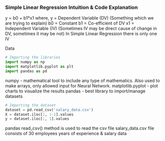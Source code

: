 ### Simple Linear Regression Intuition & Code Explanation

y = b0 + b1*x1
where, y = Dependent Variable (DV) (Something which we are trying to explain)
       b0 = Constant
       b1 = Co-efficient of DV
       x1 = Independent Variable (IV) (Sometimes IV may be direct cause of change in DV, sometimes it may be not)
In Simple Linear Regression there is only one IV 

Data

```python
# Importing the libraries
import numpy as np
import matplotlib.pyplot as plt
import pandas as pd
```
numpy - mathematical tool to include any type of mathematics. Also used to make arrays, only allowed input for Neural Network.
matplotlib.pyplot - plot charts to visualize the results
pandas - best library to import/manage datasets

```python
# Importing the dataset
dataset = pd.read_csv('salary_data.csv')
X = dataset.iloc[:, :-1].values
y = dataset.iloc[:, 1].values
```
pandas read_csv() method is used to read the csv file
salary_data.csv file consists of 30 employees years of experience & salary data
